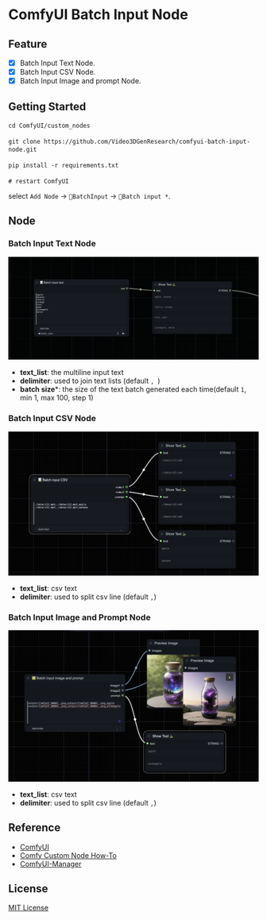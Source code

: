 # ComfyUI Batch Input Node

## Feature

- [x] Batch Input Text Node.
- [x] Batch Input CSV Node.
- [x] Batch Input Image and prompt Node.

## Getting Started

```shell
cd ComfyUI/custom_nodes

git clone https://github.com/Video3DGenResearch/comfyui-batch-input-node.git

pip install -r requirements.txt

# restart ComfyUI
```

select `Add Node` -> `🐳BatchInput` -> `📝Batch input *`.

## Node

### Batch Input Text Node

![](./.github/image/batch-input-text-node.png)

- **text_list**: the multiline input text
- **delimiter**: used to join text lists (default `, `)
- **batch size***: the size of the text batch generated each time(default `1`, min 1, max 100, step 1)

### Batch Input CSV Node

![](./.github/image/batch-input-csv-node.png)

- **text_list**: csv text 
- **delimiter**: used to split csv line (default `,`)

### Batch Input Image and Prompt Node

![](./.github/image/batch-input-image-and-prompt-node.png)

- **text_list**: csv text 
- **delimiter**: used to split csv line (default `,`)

## Reference

- [ComfyUI](https://github.com/comfyanonymous/ComfyUI)
- [Comfy Custom Node How-To](https://github.com/chrisgoringe/Comfy-Custom-Node-How-To/wiki)
- [ComfyUI-Manager](https://github.com/ltdrdata/ComfyUI-Manager)

## License

[MIT License](./LICENSE)
